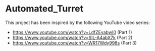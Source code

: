# Automated_Turret

This project has been inspired by the following YouTube video series:

 - https://www.youtube.com/watch?v=LdfZEvabwI0 (Part 1)
 - https://www.youtube.com/watch?v=SIL-A4abX7k (Part 2)
 - https://www.youtube.com/watch?v=WR17Wdy998s (Part 3)
